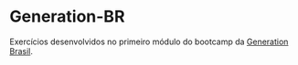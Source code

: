 # Generation-BR

Exercícios desenvolvidos no primeiro módulo do bootcamp da [Generation Brasil](https://brazil.generation.org/ ).
